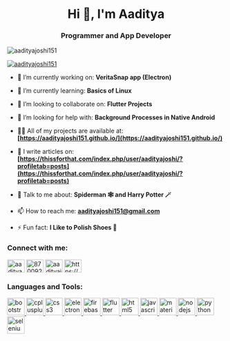<h1 align="center">Hi 👋, I'm Aaditya</h1>
<h3 align="center">Programmer and App Developer</h3>

<p align="left"> <img src="https://komarev.com/ghpvc/?username=aadityajoshi151&label=Profile%20views&color=0e75b6&style=flat" alt="aadityajoshi151" /> </p>

<p align="left"> <a href="https://github.com/ryo-ma/github-profile-trophy"><img src="https://github-profile-trophy.vercel.app/?username=aadityajoshi151" alt="aadityajoshi151" /></a> </p>

- 🔭 I’m currently working on: **VeritaSnap app (Electron)**

- 🌱 I’m currently learning: **Basics of Linux**

- 👯 I’m looking to collaborate on: **Flutter Projects**

- 🤝 I’m looking for help with: **Background Processes in Native Android**

- 👨‍💻 All of my projects are available at: **[https://aadityajoshi151.github.io/](https://aadityajoshi151.github.io/)**

- 📝 I write articles on: **[https://thissforthat.com/index.php/user/aadityajoshi/?profiletab=posts](https://thissforthat.com/index.php/user/aadityajoshi/?profiletab=posts)**

- 💬 Talk to me about: **Spiderman 🕸️ and Harry Potter 🪄**

- 📫 How to reach me: **aadityajoshi151@gmail.com**

- ⚡ Fun fact: **I Like to Polish Shoes 👞**

<h3 align="left">Connect with me:</h3>
<p align="left">
<a href="https://linkedin.com/in/aaditya-joshi-b12972188" target="blank"><img align="center" src="https://cdn.jsdelivr.net/npm/simple-icons@3.0.1/icons/linkedin.svg" alt="aaditya-joshi-b12972188" height="30" width="40" /></a>
<a href="https://stackoverflow.com/users/8700927" target="blank"><img align="center" src="https://cdn.jsdelivr.net/npm/simple-icons@3.0.1/icons/stackoverflow.svg" alt="8700927" height="30" width="40" /></a>
<a href="https://instagram.com/aadityajoshi151" target="blank"><img align="center" src="https://cdn.jsdelivr.net/npm/simple-icons@3.0.1/icons/instagram.svg" alt="aadityajoshi151" height="30" width="40" /></a>
<a href="https://www.youtube.com/channel/UCXTrF7eD986xleTGalwc2AA/videos" target="blank"><img align="center" src="https://cdn.jsdelivr.net/npm/simple-icons@3.0.1/icons/youtube.svg" alt="https://www.youtube.com/channel/UCXTrF7eD986xleTGalwc2AA/videos" height="30" width="40" /></a>
</p>

<h3 align="left">Languages and Tools:</h3>
<p align="left"> <a href="https://getbootstrap.com" target="_blank"> <img src="https://cdn.jsdelivr.net/gh/devicons/devicon/icons/bootstrap/bootstrap-plain.svg" alt="bootstrap" width="40" height="40"/> </a><a href="https://www.w3schools.com/cpp/" target="_blank"> <img src="https://cdn.jsdelivr.net/gh/devicons/devicon/icons/cplusplus/cplusplus-original.svg" alt="cplusplus" width="40" height="40"/> </a> <a href="https://www.w3schools.com/css/" target="_blank"> <img src="https://cdn.jsdelivr.net/gh/devicons/devicon/icons/css3/css3-original.svg" alt="css3" width="40" height="40"/> </a> <a href="https://www.electronjs.org" target="_blank"> <img src="https://cdn.jsdelivr.net/gh/devicons/devicon/icons/electron/electron-original.svg" alt="electron" width="40" height="40"/> </a> <a href="https://firebase.google.com/" target="_blank"> <img src="https://www.vectorlogo.zone/logos/firebase/firebase-icon.svg" alt="firebase" width="40" height="40"/> </a> <a href="https://flutter.dev" target="_blank"> <img src="https://www.vectorlogo.zone/logos/flutterio/flutterio-icon.svg" alt="flutter" width="40" height="40"/> </a> <a href="https://www.w3.org/html/" target="_blank"> <img src="https://devicons.github.io/devicon/devicon.git/icons/html5/html5-original-wordmark.svg" alt="html5" width="40" height="40"/> </a> <a href="https://developer.mozilla.org/en-US/docs/Web/JavaScript" target="_blank"> <img src="https://devicons.github.io/devicon/devicon.git/icons/javascript/javascript-original.svg" alt="javascript" width="40" height="40"/> </a> <a href="https://materializecss.com/" target="_blank"> <img src="https://raw.githubusercontent.com/prplx/svg-logos/5585531d45d294869c4eaab4d7cf2e9c167710a9/svg/materialize.svg" alt="materialize" width="40" height="40"/> </a> <a href="https://nodejs.org" target="_blank"> <img src="https://devicons.github.io/devicon/devicon.git/icons/nodejs/nodejs-original-wordmark.svg" alt="nodejs" width="40" height="40"/> </a> <a href="https://www.python.org" target="_blank"> <img src="https://devicons.github.io/devicon/devicon.git/icons/python/python-original.svg" alt="python" width="40" height="40"/> </a> <a href="https://www.selenium.dev" target="_blank"> <img src="https://raw.githubusercontent.com/detain/svg-logos/780f25886640cef088af994181646db2f6b1a3f8/svg/selenium-logo.svg" alt="selenium" width="40" height="40"/> </a> </p>
